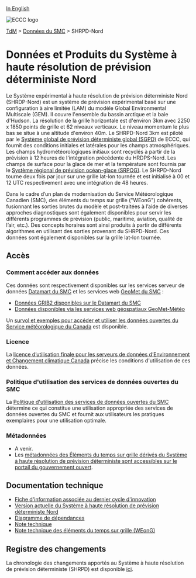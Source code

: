 [In English](readme_hrdps-north_en.md)

![ECCC logo](../../img_eccc-logo.png)

[TdM](../../readme_fr.md) > [Données du SMC](../readme_fr.md) > SHRPD-Nord

# Données et Produits du Système à haute résolution de prévision déterministe Nord

Le Système expérimental à haute résolution de prévision déterministe Nord (SHRDP-Nord) est un système de prévision expérimental basé sur une configuration à aire limitée (LAM) du modèle Global Environmental Multiscale (GEM). Il couvre l'ensemble du bassin arctique et la baie d'Hudson. La résolution de la grille horizontale est d'environ 3km avec 2250 x 1850 points de grille et 62 niveaux verticaux. Le niveau momentum le plus bas se situe à une altitude d'environ 40m. Le SHRPD-Nord 3km est piloté par le [Système global de prévision déterministe global (SGPD)](../nwp_gdps/readme_gdps_fr.md) de ECCC, qui fournit des conditions initiales et latérales pour les champs atmosphériques. Les champs hydrométéorologiques initiaux sont recyclés à partir de la prévision à 12 heures de l'intégration précédente du HRDPS-Nord. Les champs de surface pour la glace de mer et la température sont fournis par le [Système régional de prévision océan-glace (SRPOG)](../nwp_riops/readme_riops_fr.md). Le SHRPD-Nord tourne deux fois par jour sur une grille lat-lon tournée et est initialisé à 00 et 12 UTC respectivement avec une intégration de 48 heures.

Dans le cadre d’un plan de modernisation du Service Météorologique Canadien (SMC), des éléments du temps sur grille ("WEonG") cohérents, fusionnant les sorties brutes du modèle et post-traitées à l’aide de diverses approches diagnostiques sont également disponibles pour servir les différents programmes de prévision (public, maritime, aviation, qualité de l’air, etc.). Des concepts horaires sont ainsi produits à partir de différents algorithmes en utilisant des sorties provenant du SHRPD-Nord. Ces données sont également disponibles sur la grille lat-lon tournée. 

## Accès

### Comment accéder aux données

Ces données sont respectivement disponibles sur les services serveur de données [Datamart du SMC](../../msc-datamart/readme_fr.md) et les services web [GeoMet du SMC](../../msc-geomet/readme_fr.md) :

* [Données GRIB2 disponibles sur le Datamart du SMC](readme_hrdps-north-datamart_fr.md) 
* [Données disponibles via les services web géospatiaux GeoMet-Météo](../../msc-geomet/readme_fr.md)

Un [survol et exemples pour accéder et utiliser les données ouvertes du Service météorologique du Canada](../../usage/readme_fr.md) est disponible.

### Licence

La [licence d’utilisation finale pour les serveurs de données d’Environnement et Changement climatique Canada](../../licence/readme_fr.md) précise les conditions d'utilisation de ces données.

### Politique d'utilisation des services de données ouvertes du SMC

La [Politique d'utilisation des services de données ouvertes du SMC](../../usage-policy/readme_fr.md) détermine ce qui constitue une utilisation appropriée des services de données ouvertes du SMC et fournit aux utilisateurs les pratiques exemplaires pour une utilisation optimale.

### Métadonnées

* A venir.
* Les [métadonnées des Éléments du temps sur grille dérivés du Système à haute résolution de prévision déterministe sont accessibles sur le portail du gouvernement ouvert](https://open.canada.ca/data/fr/dataset/9eaf8b65-a734-432e-925c-7fbe8fc65670).

## Documentation technique

* [Fiche d'information associée au dernier cycle d'innovation](https://collaboration.cmc.ec.gc.ca/cmc/cmoi/product_guide/docs/fact_sheets/factsheet_hrdps-north_f.pdf)
* [Version actuelle du Système à haute résolution de prévision déterministe Nord](http://collaboration.cmc.ec.gc.ca/cmc/CMOI/product_guide/docs/tech_specifications/tech_specifications_HRDPS-NORTH_f.pdf)
* [Diagramme de dépendances](https://collaboration.cmc.ec.gc.ca/cmc/cmos/public_doc/msc-data/nwep-dependency-diagrams/system_HRDPS-N_fr.svg)
* [Note technique](https://collaboration.cmc.ec.gc.ca/cmc/cmoi/product_guide/docs/tech_notes/technote_hrdps-north_f.pdf)
* [Note technique des éléments du temps sur grille (WEonG)](https://collaboration.cmc.ec.gc.ca/cmc/cmoi/product_guide/docs/tech_notes/technote_weong-hrdps_f.pdf)

## Registre des changements 

La chronologie des changements apportés au Système à haute résolution de prévision déterministe (SHRPD) est disponible [ici](changelog_hrdps-north_fr.md).


